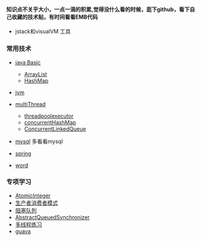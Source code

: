 #### 知识点不关乎大小，一点一滴的积累,觉得没什么看的时候，逛下github，看下自己收藏的技术贴，有时间看看EMB代码
- jstack和visualVM 工具

### 常用技术
- [java Basic](https://github.com/bigwanggang/JAVA/blob/master/md/nubility.md)
  - [ArrayList](https://github.com/bigwanggang/JAVA/blob/master/md/ArrayList.md)
  - [HashMap](https://github.com/bigwanggang/JAVA/blob/master/md/HashMap.md)
- [jvm](https://github.com/bigwanggang/JAVA/blob/master/md/javap.md)
- [multiThread](https://github.com/bigwanggang/JAVA/blob/master/md/thread.md)
  - [threadpoolexecutor](https://github.com/bigwanggang/JAVA/blob/master/md/threadpoolexecutor.md)
  - [concurrentHashMap](https://github.com/bigwanggang/JAVA/blob/master/md/concurrentHashMap.md)
  - [ConcurrentLinkedQueue](https://github.com/bigwanggang/JAVA/blob/master/md/ConcurrentLinkedQueue.md)
  
- [mysql](https://github.com/bigwanggang/JAVA/blob/master/md/mysql.md) 多看看mysql
- [spring](https://github.com/bigwanggang/JAVA/blob/master/md/spring.md)
- [word](https://github.com/bigwanggang/JAVA/blob/master/md/english.md)

### 专项学习
- [AtomicInteger](https://github.com/bigwanggang/JAVA/blob/master/md/AtomicInteger.md)
- [生产者消费者模式](https://github.com/bigwanggang/JAVA/blob/master/md/producerConsumer.md)
- [阻塞队列](https://github.com/bigwanggang/JAVA/blob/master/md/blockingQueue.md)
- [AbstractQueuedSynchronizer](https://github.com/bigwanggang/JAVA/blob/master/md/AbstractQueuedSynchronizer.md)
- [多线程练习](https://github.com/bigwanggang/JAVA/blob/master/md/multithread.md)
- [guava](https://github.com/bigwanggang/JAVA/blob/master/md/guava.md)
